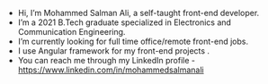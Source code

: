 -  Hi, I’m Mohammed Salman Ali, a self-taught front-end developer.
-  I’m a 2021 B.Tech graduate specialized in Electronics and Communication Engineering.
-  I’m currently looking for full time office/remote front-end jobs.
-  I use Angular framework for my front-end projects .
-  You can reach me through my LinkedIn profile - https://www.linkedin.com/in/mohammedsalmanali

<!---
beginnertocode/beginnertocode is a ✨ special ✨ repository because its `README.md` (this file) appears on your GitHub profile.
You can click the Preview link to take a look at your changes.
--->

